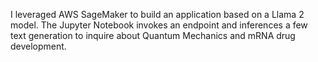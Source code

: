 I leveraged AWS SageMaker to build an application based on a Llama 2 model. The Jupyter Notebook invokes an endpoint and inferences a few text generation to inquire about Quantum Mechanics and mRNA drug development.
